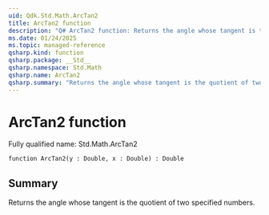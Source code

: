 ```yaml
---
uid: Qdk.Std.Math.ArcTan2
title: ArcTan2 function
description: "Q# ArcTan2 function: Returns the angle whose tangent is the quotient of two specified numbers."
ms.date: 01/24/2025
ms.topic: managed-reference
qsharp.kind: function
qsharp.package: __Std__
qsharp.namespace: Std.Math
qsharp.name: ArcTan2
qsharp.summary: "Returns the angle whose tangent is the quotient of two specified numbers."
---
```


# ArcTan2 function

Fully qualified name: Std.Math.ArcTan2

```qsharp
function ArcTan2(y : Double, x : Double) : Double
```

## Summary
Returns the angle whose tangent is the quotient of two specified numbers.
